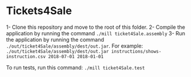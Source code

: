 # Tickets4Sale

1- Clone this repository and move to the root of this folder.
2- Compile the application by running the command `./mill ticket4Sale.assembly`
3- Run the application by running the command `./out/ticket4Sale/assembly/dest/out.jar`. For example: `./out/ticket4Sale/assembly/dest/out.jar instructions/shows-instruction.csv 2018-07-01 2018-01-01`

To run tests, run this command: `./mill ticket4Sale.test`